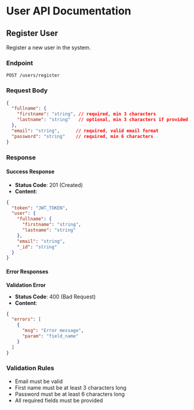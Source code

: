 # User API Documentation

## Register User
Register a new user in the system.

### Endpoint
```
POST /users/register
```

### Request Body
```json
{
  "fullname": {
    "firstname": "string", // required, min 3 characters
    "lastname": "string"   // optional, min 3 characters if provided
  },
  "email": "string",      // required, valid email format
  "password": "string"    // required, min 6 characters
}
```

### Response

#### Success Response
- **Status Code**: 201 (Created)
- **Content**:
```json
{
  "token": "JWT_TOKEN",
  "user": {
    "fullname": {
      "firstname": "string",
      "lastname": "string"
    },
    "email": "string",
    "_id": "string"
  }
}
```

#### Error Responses

**Validation Error**
- **Status Code**: 400 (Bad Request)
- **Content**:
```json
{
  "errors": [
    {
      "msg": "Error message",
      "param": "field_name"
    }
  ]
}
```

### Validation Rules
- Email must be valid
- First name must be at least 3 characters long
- Password must be at least 6 characters long
- All required fields must be provided

